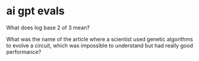 # ai gpt evals

What does log base 2 of 3 mean?

What was the name of the article where a scientist used genetic algorithms to evolve a circuit, which was impossible to understand but had really good performance?
